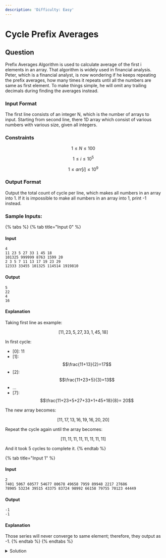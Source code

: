 ```yaml
---
description: 'Difficulty: Easy'
---
```


# Cycle Prefix Averages

## Question

Prefix Averages Algorithm is used to calculate average of the first i elements in an array. That algorithm is widely used in financial analysis. Peter, which is a financial analyst, is now wondering if he keeps repeating the prefix averages, how many times it repeats until all the numbers are same as first element. To make things simple, he will omit any trailing decimals during finding the averages instead.

### Input Format

The first line consists of an integer N, which is the number of arrays to input. Starting from second line, there 1D array which consist of various numbers with various size, given all integers.

### Constraints

$$
1 \le N \le 100
$$

$$
1 \le i \le 10^5
$$

$$
1 \le arr[i] \le 10^9
$$

### Output Format

Output the total count of cycle per line, which makes all numbers in an array into 1. If it is impossible to make all numbers in an array into 1, print -1 instead.

### Sample Inputs:

{% tabs %}
{% tab title="Input 0" %}
#### Input

```
4
11 23 5 27 33 1 45 18
101325 999999 8763 1599 20
2 3 5 7 11 13 17 19 23 29
12333 33455 101325 114514 1919810
```

#### Output

```
5
22
4
16
```

#### Explanation

Taking first line as example:

$$
[11,23,5,27,33,1,45,18]
$$

In first cycle:

* \[0]: 11
* \[1]: $$\frac{11+13}{2}=17$$
* \[2]: $$\frac{11+23+5}{3}=13$$
* ...
* \[7]: $$\frac{11+23+5+27+33+1+45+18}{8}= 20$$

The new array becomes:

$$
[11, 17, 13, 16, 19, 16, 20, 20]
$$

Repeat the cycle again until the array becomes:

$$
[11,11,11,11,11,11,11,11]
$$

And it took 5 cycles to complete it.
{% endtab %}

{% tab title="Input 1" %}
#### Input

```
2
7401 5067 60577 54677 80678 49658 7959 89948 2217 27686
78905 53234 39515 43375 83724 98992 66158 79755 70123 44449
```

#### Output

```
-1
-1
```

#### Explanation

Those series will never converge to same element; therefore, they output as -1.
{% endtab %}
{% endtabs %}

<details>

<summary>Solution </summary>

Sample solution as follows:

```python
def cycle_average(arr):
    final_value = sum(arr) // len(arr)
    counter = 0
    prev_arr = arr[:]

    while len(set(arr)) > 1:
        counter += 1
        prefix_sum = 0
        new_arr = arr[:]

        for i in range(len(arr)):
            prefix_sum += arr[i]  
            arr[i] = prefix_sum // (i + 1)
        
        if arr == new_arr:
            return -1
    
        if all(x == final_value for x in arr):
            break

    return counter

# Read input
N = int(input())
for _ in range(N):
    arr = list(map(int, input().strip().split()))
    print(cycle_average(arr))

```

</details>

